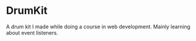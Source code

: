 # DrumKit
A drum kit I made while doing a course in web development. Mainly learning about event listeners.
